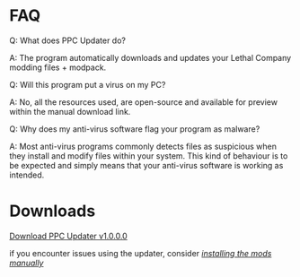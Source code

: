 # **FAQ**


Q: What does PPC Updater do?

A: The program automatically downloads and updates your Lethal Company modding files + modpack.

Q: Will this program put a virus on my PC?

A: No, all the resources used, are open-source and available for preview within the manual download link.

Q: Why does my anti-virus software flag your program as malware?

A: Most anti-virus programs commonly detects files as suspicious when they install and modify files within your system. This kind of behaviour is to be expected and simply means that your anti-virus software is working as intended.

# **Downloads**

[Download PPC Updater v1.0.0.0](https://github.com/CBonez0/PPC/releases/download/v1.0.0.0/PPC.exe)

if you encounter issues using the updater, consider _[installing the mods manually ](ex.link)_
